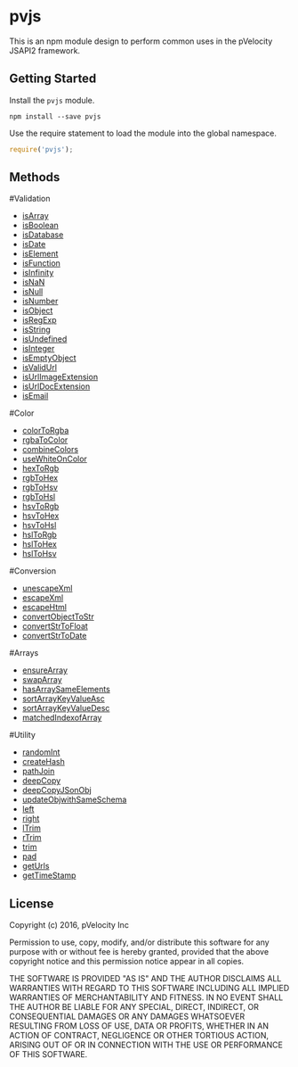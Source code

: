 # pvjs

This is an npm module design to perform common uses in the pVelocity JSAPI2 framework.

## Getting Started

Install the ``pvjs`` module.

    npm install --save pvjs

Use the require statement to load the module into the global namespace.

```js
require('pvjs');
```

## Methods
#Validation
- [isArray](docs/validation/isType.md)
- [isBoolean](docs/validation/isType.md)
- [isDatabase](docs/validation/isType.md)
- [isDate](docs/validation/isType.md)
- [isElement](docs/validation/isType.md)
- [isFunction](docs/validation/isType.md)
- [isInfinity](docs/validation/isType.md)
- [isNaN](docs/validation/isType.md)
- [isNull](docs/validation/isType.md)
- [isNumber](docs/validation/isType.md)
- [isObject](docs/validation/isType.md)
- [isRegExp](docs/validation/isType.md)
- [isString](docs/validation/isType.md)
- [isUndefined](docs/validation/isType.md)
- [isInteger](docs/validation/isInteger.md)
- [isEmptyObject](docs/validation/isEmptyObject.md)
- [isValidUrl](docs/validation/isValidUrl.md)
- [isUrlImageExtension](docs/validation/isUrlImageExtension.md)
- [isUrlDocExtension](docs/validation/isUrlDocExtension.md)
- [isEmail](docs/validation/isEmail.md)

#Color
- [colorToRgba](docs/color/colorToRgba.md)
- [rgbaToColor](docs/color/rgbaToColor.md)
- [combineColors](docs/color/combineColors.md)
- [useWhiteOnColor](docs/color/useWhiteOnColor.md)
- [hexToRgb](docs/color/hexToRgb.md)
- [rgbToHex](docs/color/rgbToHex.md)
- [rgbToHsv](docs/color/rgbToHsv.md)
- [rgbToHsl](docs/color/rgbToHsl.md)
- [hsvToRgb](docs/color/hsvToRgb.md)
- [hsvToHex](docs/color/hsvToHex.md)
- [hsvToHsl](docs/color/hsvToHsl.md)
- [hslToRgb](docs/color/hslToRgb.md)
- [hslToHex](docs/color/hslToHex.md)
- [hslToHsv](docs/color/hslToHsv.md)

#Conversion
- [unescapeXml](docs/conversion/unescapeXml.md)
- [escapeXml](docs/conversion/escapeXml.md)
- [escapeHtml](docs/conversion/escapeHtml.md)
- [convertObjectToStr](docs/conversion/convertObjectToStr.md)
- [convertStrToFloat](docs/conversion/convertStrToFloat.md)
- [convertStrToDate](docs/conversion/convertStrToDate.md)

#Arrays
- [ensureArray](docs/arrays/ensureArray.md)
- [swapArray](docs/arrays/swapArray.md)
- [hasArraySameElements](docs/arrays/hasArraySameElements.md)
- [sortArrayKeyValueAsc](docs/arrays/sortArrayKeyValueAsc.md)
- [sortArrayKeyValueDesc](docs/arrays/sortArrayKeyValueDesc.md)
- [matchedIndexofArray](docs/arrays/matchedIndexofArray.md)

#Utility
- [randomInt](docs/utility/randomInt.md)
- [createHash](docs/utility/createHash.md)
- [pathJoin](docs/utility/pathJoin.md)
- [deepCopy](docs/utility/deepCopy.md)
- [deepCopyJSonObj](docs/utility/utility/deepCopyJSonObj.md)
- [updateObjwithSameSchema](docs/utility/updateObjwithSameSchema.md)
- [left](docs/utility/left.md)
- [right](docs/utility/right.md)
- [lTrim](docs/utility/lTrim.md)
- [rTrim](docs/utility/rTrim.md)
- [trim](docs/utility/trim.md)
- [pad](docs/utility/pad.md)
- [getUrls](docs/utility/getUrls.md)
- [getTimeStamp](docs/utility/getTimeStamp.md)

## License

Copyright (c) 2016, pVelocity Inc

Permission to use, copy, modify, and/or distribute this software for any
purpose with or without fee is hereby granted, provided that the above
copyright notice and this permission notice appear in all copies.

THE SOFTWARE IS PROVIDED "AS IS" AND THE AUTHOR DISCLAIMS ALL WARRANTIES
WITH REGARD TO THIS SOFTWARE INCLUDING ALL IMPLIED WARRANTIES OF
MERCHANTABILITY AND FITNESS. IN NO EVENT SHALL THE AUTHOR BE LIABLE FOR
ANY SPECIAL, DIRECT, INDIRECT, OR CONSEQUENTIAL DAMAGES OR ANY DAMAGES
WHATSOEVER RESULTING FROM LOSS OF USE, DATA OR PROFITS, WHETHER IN AN
ACTION OF CONTRACT, NEGLIGENCE OR OTHER TORTIOUS ACTION, ARISING OUT OF
OR IN CONNECTION WITH THE USE OR PERFORMANCE OF THIS SOFTWARE.